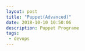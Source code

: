 ```yaml
---
layout: post
title: "Puppet(Advanced)"
date: 2018-10-10 10:50:06
description: Puppet Programe
tags: 
 - devops
---
```


